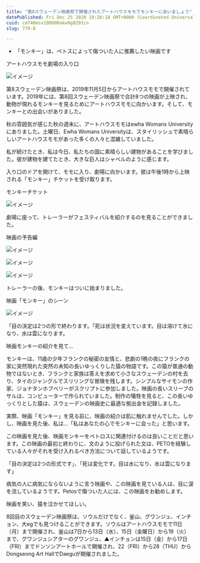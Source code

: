 ```yaml
---
title: "第8スウェーデン映画祭で開催されたアートハウスモモでモンキーに会いましょう"
datePublished: Fri Dec 25 2020 19:20:18 GMT+0000 (Coordinated Universal Time)
cuid: cm740msx100000akw9g8291cn
slug: 779-8

---
```



- 「モンキー」は、ペトスによって傷ついた人に推薦したい映画です

アートハウスモモ劇場の入り口

![イメージ](https://cdn.hashnode.com/res/hashnode/image/upload/v1739492000399/c8ee1c25-a860-4a37-b7d0-6a675b5a1df0.jpeg)

第8スウェーデン映画祭は、2019年11月5日からアートハウスモモで開催されています。2019年には、第8回スウェーデン映画祭で合計8つの映画が上映され、動物が現れるモンキーを見るためにアートハウスモモに向かいます。そして、モンキーとの出会いがありました。

秋の雰囲気が感じた秋の週末に、アートハウスモモはewha Womans Universityにありました。土曜日、Ewha Womans Universityは、スタイリッシュで素晴らしいアートハウスモモがあった多くの人々と混雑していました。

私が続けたとき、私は今日、私たちの国に素晴らしい建物があることを学びました。彼が建物を建てたとき、大きな巨人はシャベルのように感じます。

入り口のドアを開けて、モモに入り、劇場に向かいます。彼は午後1時から上映される「モンキー」チケットを受け取ります。

モンキーチケット

![イメージ](https://cdn.hashnode.com/res/hashnode/image/upload/v1739492002636/d2a5b610-f802-43c6-80a4-3c1727ade26a.jpeg)

劇場に座って、トレーラーがフェスティバルを紹介するのを見ることができました。

映画の予告編

![イメージ](https://cdn.hashnode.com/res/hashnode/image/upload/v1739492004941/864858d8-5b35-4f40-a0e2-382d0000a753.jpeg)

![イメージ](https://cdn.hashnode.com/res/hashnode/image/upload/v1739492007543/6db920d9-79fe-4dd3-b87d-7f89043cdf0f.jpeg)

![イメージ](https://cdn.hashnode.com/res/hashnode/image/upload/v1739492009926/49d34255-6fb7-4fd3-baaf-5b091a871600.jpeg)

トレーラーの後、モンキーはついに始まりました。

映画「モンキー」のシーン

![イメージ](https://cdn.hashnode.com/res/hashnode/image/upload/v1739492012432/ac9e5ca2-35fe-40c2-8f88-5d9caa6055b1.png)

「目の決定は2つの形で終わります。「死は状況を変えています。目は溶けて水になり、水は雲になります。

映画モンキーの紹介を見て...

モンキーは、11歳の少年フランクの秘密の友情と、悲劇の1晩の夜にフランクの家に突然現れた突然の未知の長いゆっくりした猿の物語です。この猿が普通の動物ではないとき、フランクと家族は答えを求めて小さなスウェーデンの村を去り、タイのジャングルでスリリングな冒険を残します。シンプルなサイモンの作家、ジョナタンホブベリーがスクリプトに参加しました。映画の長いスリーブのサルは、コンピューターで作られていました。制作の犠牲を見ると、この長いゆっくりとした猿は、スウェーデンの映画史に最適な拠出金を記録しました。

実際、映画「モンキー」を見る前に、映画の紹介は肌に触れませんでした。しかし、映画を見た後、私は...「私はあなたの心でモンキーに会った」と思います。

この映画を見た後、映画モンキーをペトロスに関連付けるのは良いことだと思います。この映画の最初と終わりに、文のように投げられた文は、PETOを経験している人々がそれを受け入れるべき方法について話しているようです。

「目の決定は2つの形式です」、「死は変化です。目は水になり、水は雲になります」

病気の人に病気にならないように言う映画や、この映画を見ている人は、目に涙を流しているようです。Petosで傷ついた人には、この映画をお勧めします。

映画を笑い、猿を泣かせてほしい。

8回目のスウェーデン映画祭は、ソウルだけでなく、釜山、グワンジュ、インチョン、大egでも見つけることができます。ソウルはアートハウスモモで11日（月）まで開催され、釜山は7日から13日（水）、15日（金曜日）から19（火）まで、グワンジュシアターのグワンジュ、▲インチョンは15日（金）から17日（FRI）までドンソンアートホールで開催され、22（FRI）から28（THU）からDongseong Art HallでDaeguが開催されました。